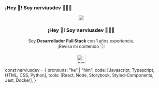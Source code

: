 ### ¡Hey 👋! Soy nerviusdev 👨🏻‍💻

<p align="center" width="300">
   <img align="center" src="https://user-images.githubusercontent.com/99125404/188527563-821ef417-6f00-43e8-b0f4-707d1899bc33.gif" />
   <h3 align="center">¡Hey 👋! Soy nerviusdev 👨🏻‍💻</h3>
</p>

<p align="center">Soy <strong>Desarrollador Full Stack</strong> con 1 años experiencia.<br />¡Revisa mi contenido 👇!</p>
<p align="center">
  <a href="https://twitter.com/nerviusdev" target="blank">
    <img align="center" src="https://cdn.jsdelivr.net/npm/simple-icons@3.0.1/icons/twitter.svg" alt="nerviusdev" height="28px" width="28px" />
  </a>
</p>

const nerviusdev = {
  pronouns: "he" | "him",
  code: [Javascript, Typescript, HTML, CSS, Python],
  tools: [React, Node, Storybook, Styled-Components, Jest, Docker],
}
